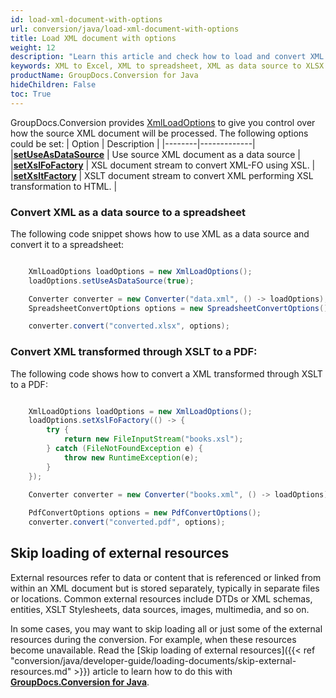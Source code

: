 ```yaml
---
id: load-xml-document-with-options
url: conversion/java/load-xml-document-with-options
title: Load XML document with options
weight: 12
description: "Learn this article and check how to load and convert XML documents with advanced options using GroupDocs.Conversion for Java API."
keywords: XML to Excel, XML to spreadsheet, XML as data source to XLSX
productName: GroupDocs.Conversion for Java
hideChildren: False
toc: True
---
```

GroupDocs.Conversion provides [XmlLoadOptions](https://reference.groupdocs.com/conversion/java/com.groupdocs.conversion.options.load/xmlloadoptions/) to give you control over how the source XML document will be processed. The following options could be set:
| Option | Description |
|--------|-------------|
|**[setUseAsDataSource](https://reference.groupdocs.com/conversion/java/com.groupdocs.conversion.options.load/xmlloadoptions/#isUseAsDataSource--)** | Use source XML document as a data source |
|**[setXslFoFactory](https://reference.groupdocs.com/conversion/java/com.groupdocs.conversion.options.load/xmlloadoptions/#getXslFoFactory--)** | XSL document stream to convert XML-FO using XSL. |
|**[setXsltFactory](https://reference.groupdocs.com/conversion/java/com.groupdocs.conversion.options.load/xmlloadoptions/#getXsltFactory--)** | XSLT document stream to convert XML performing XSL transformation to HTML. |

### Convert XML as a data source to a spreadsheet

The following code snippet shows how to use XML as a data source and convert it to a spreadsheet:

```java

    XmlLoadOptions loadOptions = new XmlLoadOptions();
    loadOptions.setUseAsDataSource(true);

    Converter converter = new Converter("data.xml", () -> loadOptions);
    SpreadsheetConvertOptions options = new SpreadsheetConvertOptions();

    converter.convert("converted.xlsx", options);

```

### Convert XML transformed through XSLT to a PDF:

The following code shows how to convert a XML transformed through XSLT to a PDF:

```java

    XmlLoadOptions loadOptions = new XmlLoadOptions();
    loadOptions.setXslFoFactory(() -> {
        try {
            return new FileInputStream("books.xsl");
        } catch (FileNotFoundException e) {
            throw new RuntimeException(e);
        }
    });

    Converter converter = new Converter("books.xml", () -> loadOptions);
    
    PdfConvertOptions options = new PdfConvertOptions();
    converter.convert("converted.pdf", options);

```

## Skip loading of external resources

External resources refer to data or content that is referenced or linked from within an XML document but is stored separately, typically in separate files or locations.  Common external resources include DTDs or XML schemas, entities, XSLT Stylesheets, data sources, images, multimedia, and so on. 

In some cases, you may want to skip loading all or just some of the external resources during the conversion. For example, when these resources become unavailable. Read the [Skip loading of external resources]({{< ref "conversion/java/developer-guide/loading-documents/skip-external-resources.md" >}}) article to learn how to do this with [**GroupDocs.Conversion for Java**](https://products.groupdocs.com/conversion/java/).
